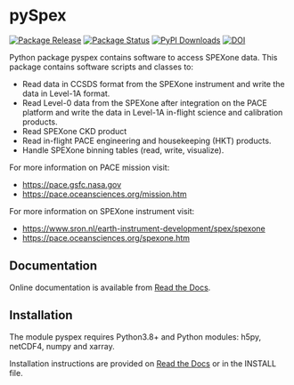 # pySpex
[![Package Release](https://img.shields.io/pypi/v/pyspex.svg?label=version)](https://github.com/rmvanhees/pyspex/)
[![Package Status](https://img.shields.io/pypi/status/pyspex.svg?label=status)](https://pypi.org/project/pyspex/)
[![PyPI Downloads](https://img.shields.io/pypi/dm/pyspex.svg?label=PyPI%20downloads)](https://pypi.org/project/pyspex/)
[![DOI](https://zenodo.org/badge/DOI/10.5281/zenodo.5705691.svg)](https://doi.org/10.5281/zenodo.5705691)

Python package pyspex contains software to access SPEXone data.
This package contains software scripts and classes to:
* Read data in CCSDS format from the SPEXone instrument and write the data in Level-1A format.
* Read Level-0 data from the SPEXone after integration on the PACE platform and write the data in Level-1A in-flight science and calibration products.
* Read SPEXone CKD product
* Read in-flight PACE engineering and housekeeping (HKT) products.
* Handle SPEXone binning tables (read, write, visualize).

For more information on PACE mission visit:
* https://pace.gsfc.nasa.gov
* https://pace.oceansciences.org/mission.htm

For more information on SPEXone instrument visit:
* https://www.sron.nl/earth-instrument-development/spex/spexone
* https://pace.oceansciences.org/spexone.htm

## Documentation
Online documentation is available from [Read the Docs](https://pyspex.readthedocs.io).

## Installation
The module pyspex requires Python3.8+ and Python modules: h5py, netCDF4, numpy and xarray.

Installation instructions are provided on [Read the Docs](https://pyspex.readthedocs.io/en/latest/build.html) or in the INSTALL file.
